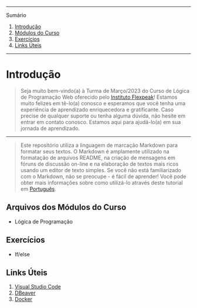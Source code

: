 *******
Sumário
 1. [Introdução](#introdução)
 2. [Módulos do Curso](#módulos-do-curso)
 3. [Exercícios](#exercícios)
 4. [Links Úteis](#links-úteis)
*******

# Introdução

>Seja muito bem-vindo(a) à Turma de Março/2023 do Curso de Lógica de Programação Web oferecido pelo [Instituto Flexpeak](http://ifpk.com.br)! Estamos muito felizes em tê-lo(a) conosco e esperamos que você tenha uma experiência de aprendizado enriquecedora e gratificante. Caso precise de qualquer suporte ou tenha alguma dúvida, não hesite em entrar em contato conosco. Estamos aqui para ajudá-lo(a) em sua jornada de aprendizado.
*******

> Este repositório utiliza a linguagem de marcação Markdown para formatar seus textos. O Markdown é amplamente utilizado na formatação de arquivos README, na criação de mensagens em fóruns de discussão on-line e na elaboração de textos mais ricos usando um editor de texto simples. Se você não está familiarizado com o Markdown, não se preocupe - é fácil de aprender! Você pode obter mais informações sobre como utilizá-lo através deste tutorial em [Português](https://github.com/luong-komorebi/Markdown-Tutorial/blob/master/README_pt-BR.md).

## Arquivos dos Módulos do Curso

* Lógica de Programação


## Exercícios

* If/else

## Links Úteis

1. [Visual Studio Code](https://code.visualstudio.com/)
2. [DBeaver](https://dbeaver.io/)
3. [Docker](https://www.docker.com/)
